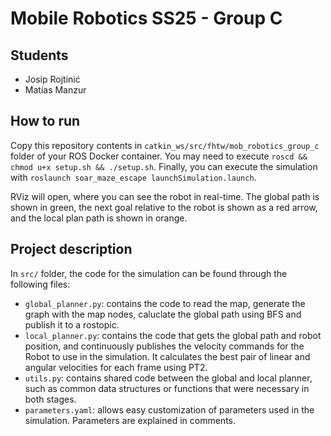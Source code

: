 # Mobile Robotics SS25 - Group C

## Students
- Josip Rojtinić​
- Matías Manzur

## How to run
Copy this repository contents in `catkin_ws/src/fhtw/mob_robotics_group_c` folder of your ROS Docker container. You may need to execute `roscd && chmod u+x setup.sh && ./setup.sh`.
Finally, you can execute the simulation with `roslaunch soar_maze_escape launchSimulation.launch`.

RViz will open, where you can see the robot in real-time. The global path is shown in green, the next goal relative to the robot is shown as a red arrow, and the local plan path is shown in orange.

## Project description
In `src/` folder, the code for the simulation can be found through the following files:
- `global_planner.py`: contains the code to read the map, generate the graph with the map nodes, caluclate the global path using BFS and publish it to a rostopic.
- `local_planner.py`: contains the code that gets the global path and robot position, and continuously publishes the velocity commands for the Robot to use in the simulation. It calculates the best pair of linear and angular velocities for each frame using PT2.
- `utils.py`: contains shared code between the global and local planner, such as common data structures or functions that were necessary in both stages.
- `parameters.yaml`: allows easy customization of parameters used in the simulation. Parameters are explained in comments.

